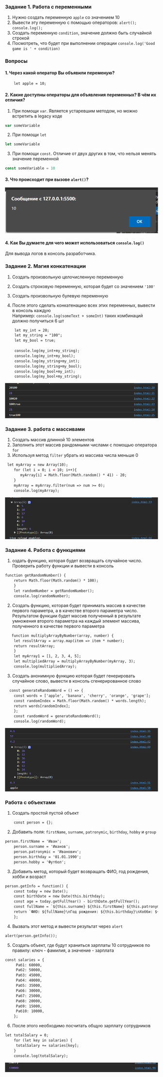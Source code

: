 ### Задание 1. Работа с переменными

1. Нужно создать переменную `apple` со значением 10
2. Вывести эту переменную с помощью операторов: `alert(); console.log();`
3. Создать переменную `condition`, значение должно быть случайной строкой
4. Посмотреть, что будет при выполнении операции `console.log('Good game is ' + condition)`

### Вопросы

#### 1. Через какой оператор Вы объявили переменую?

```html
    let apple = 10;
```

#### 2. Какие доступны операторы для объявления переменных? В чём их отличия?
1. При помощи `var`. Является устаревшим методом, но можно встретить в legacy коде

```js
var someVariable
```

2. При помощи `let`

```js
let someVariable
```

3. При помощи `const`. Отличие от двух других в том, что нельзя менять значение переменной

```js
const someVariable = 10
```
#### 3. Что происходит при вызове `alert()`?

![вот что](1.png)

#### 4. Как Вы думаете для чего может использоваться `console.log()`
 Для вывода логов в консоль разработчика.

 ### Задание 2. Магия конкатенации

1. Создать произвольную целочисленную переменную
2. Создать строковую переменную, которая будет со значением `'100'`
3. Создать произвольную булевую переменную
4. После этого сделать конкатенацию всех этих переменных, вывести в консоль каждую  
   Например: `console.log(someText + someInt)` таких комбинаций должно получиться 6 шт

   ```html
    let my_int = 20;
    let my_string = "100";
    let my_bool = true;
    
    console.log(my_int+my_string);
    console.log(my_int+my_bool);
    console.log(my_string+my_int);
    console.log(my_string+my_bool);
    console.log(my_bool+my_int);
    console.log(my_bool+my_string);
   ```

![что то такое](2.png)

### Задание 3. работа с массивами

1. Создать массив длинной 10 элементов
2. Заполнить этот массив рандомными числами с помощью оператора `for`
3. Используя метод `filter` убрать из массива числа меньше 0

```html
 let myArray = new Array(10);
    for (let i = 0; i < 10; i++){
       myArray[i] = Math.floor(Math.random() * 41) - 20; 
    }
    myArray = myArray.filter(num => num >= 0);
    console.log(myArray);
```
![ту-ту-туру](3.png)

### Задание 4. Работа с функциями

1. оздать функцию, которая будет возвращать случайное число.
   Проверить работу функции и вывести в консоль

```html
function getRandomNumber() {
    return Math.floor(Math.random() * 100);
    }
    let randomNumber = getRandomNumber();
    console.log(randomNumber);
```
2. Создать функцию, которая будет принимать массив в качестве
   первого параметра, а в качестве второго параметра число.
   Результатом функции будет массив полученный в результате
   умножения второго параметра на каждый элемент массива, полученного в качестве первого параметра
```html
   function multiplyArrayByNumber(array, number) {
    let resultArray = array.map(item => item * number);
    return resultArray;
    }
    let myArray1 = [1, 2, 3, 4, 5];
    let multipliedArray = multiplyArrayByNumber(myArray, 3);
    console.log(multipliedArray);
```
3. Создать анонимную функцию которая будет генерировать случайное слово, вывести в консоль сгенерированное слово
```html
  const generateRandomWord = () => {
    const words = ['apple', 'banana', 'cherry', 'orange', 'grape'];
    const randomIndex = Math.floor(Math.random() * words.length);
    return words[randomIndex];
    };
    const randomWord = generateRandomWord();
    console.log(randomWord);
```
![ту-ту-туру](4.png)

### Работа с объектами

1. Создать простой пустой объект

```html
    const person = {};
```

2. Добавить поля: `firstName`, `surname`, `patronymic`, `birthday`, `hobby` и `group`

```html
person.firstName = 'Иван';
    person.surname = 'Иванов';
    person.patronymic = 'Иванович';
    person.birthday = '01.01.1990';
    person.hobby = 'Футбол';
```

3. Добавить метод, который будет возвращать ФИО, год рождения, хобби и возраст

```html
person.getInfo = function() {
    const today = new Date();
    const birthDate = new Date(this.birthday);
    const age = today.getFullYear() - birthDate.getFullYear();
    const fullName = `${this.surname} ${this.firstName} ${this.patronymic}`;
    return `ФИО: ${fullName}\nГод рождения: ${this.birthday}\nХобби: ${this.hobby}\nВозраст: ${age}`;
    };
```

4. Вызвать этот метод и вывести результат через `alert`

```html
alert(person.getInfo());
```

5. Создать объект, где будут храниться зарплаты 10 сотрудников по правилу: ключ - фамилия, а значение - зарплата

```html
const salaries = {
     Раб1: 60000,
     Раб2: 50000,
     Раб3: 45000,
     Раб4: 40000,
     Раб5: 35000,
     Раб6: 30000,
     Раб7: 25000,
     Раб8: 20000,
     Раб9: 15000,
     Раб10: 10000,     
    };
```

6. После этого необходимо посчитать общую зарплату сотрудников

```html
let totalSalary = 0;
    for (let key in salaries) {
     totalSalary += salaries[key];
    }   
    console.log(totalSalary);
```
![деньги деньги деньги!](5.png)